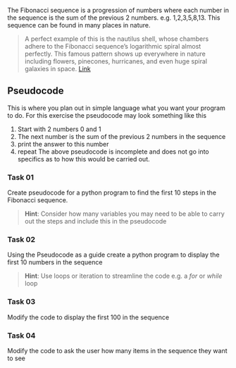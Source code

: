 The Fibonacci sequence is a progression of numbers where each number in the sequence is the sum of the previous 2 numbers. e.g. 1,2,3,5,8,13.
This sequence can be found in many places in nature. 
> A perfect example of this is the nautilus shell, whose chambers adhere to the Fibonacci sequence’s logarithmic spiral almost perfectly. This famous pattern shows up everywhere in nature including flowers, pinecones, hurricanes, and even huge spiral galaxies in space. [Link](https://clevelanddesign.com/insights/the-nature-of-design-the-fibonacci-sequence-and-the-golden-ratio/#:~:text=A%20perfect%20example%20of%20this,huge%20spiral%20galaxies%20in%20space.)
## Pseudocode
This is where you plan out in simple language what you want your program to do. For this exercise the pseudocode may look something like this
1. Start with 2 numbers 0 and 1
2. The next number is the sum of the previous 2 numbers in the sequence
3. print the answer to this number
4. repeat
The above pseudocode is incomplete and does not go into specifics as to how this would be carried out.
### Task 01
Create pseudocode for a python program to find the first 10 steps in the Fibonacci sequence.
> **Hint**: Consider how many variables you may need to be able to carry out the steps and include this in the pseudocode
### Task 02
Using the Pseudocode as a guide create a python program to display the first 10 numbers in the sequence
> **Hint**: Use loops or iteration to streamline the code e.g. a *for* or *while* loop
### Task 03
Modify the code to display the first 100 in the sequence
### Task 04
Modify the code to ask the user how many items in the sequence they want to see